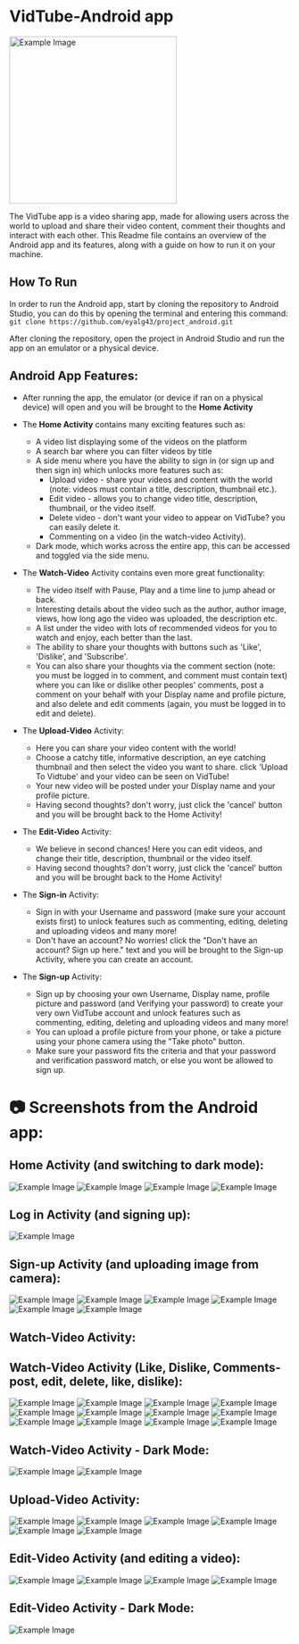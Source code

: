 # VidTube-Android app
<img src="/Android-app-screenshots/logo_vidtube.png" alt="Example Image" width="300">

The VidTube app is a video sharing app, made for allowing users across the world to upload and share their video content, comment their thoughts and interact with each other.
This Readme file contains an overview of the Android app and its features, along with a guide on how to run it on your machine.

## How To Run
In order to run the Android app, start by cloning the repository to Android Studio, you can do this by opening the terminal and entering this command:
`git clone https://github.com/eyalg43/project_android.git`

After cloning the repository, open the project in Android Studio and run the app on an emulator or a physical device.

## Android App Features:
* After running the app, the emulator (or device if ran on a physical device) will open and you will be brought to the **Home Activity**

* The **Home Activity** contains many exciting features such as:
    * A video list displaying some of the videos on the platform
    * A search bar where you can filter videos by title
    * A side menu where you have the ability to sign in (or sign up and then sign in) which unlocks more features such as:
        * Upload video - share your videos and content with the world (note: videos must contain a title, description, thumbnail etc.).
        * Edit video - allows you to change video title, description, thumbnail, or the video itself.
        * Delete video - don't want your video to appear on VidTube? you can easily delete it.
        * Commenting on a video (in the watch-video Activity).
    * Dark mode, which works across the entire app, this can be accessed and toggled via the side menu.

* The **Watch-Video** Activity contains even more great functionality:
    * The video itself with Pause, Play and a time line to jump ahead or back.
    * Interesting details about the video such as the author, author image, views, how long ago the video was uploaded, the description etc.
    * A list under the video with lots of recommended videos for you to watch and enjoy, each better than the last.
    * The ability to share your thoughts with buttons such as 'Like', 'Dislike', and 'Subscribe'.
    * You can also share your thoughts via the comment section (note: you must be logged in to comment, and comment must contain text)
      where you can like or dislike other peoples' comments, post a comment on your behalf with your Display name and profile picture,
      and also delete and edit comments (again, you must be logged in to edit and delete).

* The **Upload-Video** Activity:
    * Here you can share your video content with the world!
    * Choose a catchy title, informative description, an eye catching thumbnail and then select the video you want to share.
      click 'Upload To Vidtube' and your video can be seen on VidTube!
    * Your new video will be posted under your Display name and your profile picture.
    * Having second thoughts? don't worry, just click the 'cancel' button and you will be brought back to the Home Activity!

* The **Edit-Video** Activity:
    * We believe in second chances! Here you can edit videos, and change their title, description, thumbnail or the video itself.
    * Having second thoughts? don't worry, just click the 'cancel' button and you will be brought back to the Home Activity!

* The **Sign-in** Activity:
    * Sign in with your Username and password (make sure your account exists first) to unlock features such as commenting, editing, deleting and uploading videos and many more!
    * Don't have an account? No worries! click the "Don't have an account? Sign up here." text and you will be brought to the Sign-up Activity, where you can create an account.

* The **Sign-up** Activity:
    * Sign up by choosing your own Username, Display name, profile picture and password (and Verifying your password) to create your very own VidTube account and unlock features such as commenting, editing, deleting and uploading videos and many more!
    * You can upload a profile picture from your phone, or take a picture using your phone camera using the "Take photo" button.
    * Make sure your password fits the criteria and that your password and verification password match, or else you wont be allowed to sign up.


# 📷 Screenshots from the Android app:
## Home Activity (and switching to dark mode):
<img src="/Android-app-screenshots/Screenshot_1.png" alt="Example Image">
<img src="/Android-app-screenshots/Screenshot_2.png" alt="Example Image">
<img src="/Android-app-screenshots/Screenshot_3.png" alt="Example Image">
<img src="/Android-app-screenshots/Screenshot_4.png" alt="Example Image">

## Log in Activity (and signing up):
<img src="/Android-app-screenshots/Screenshot_5.png" alt="Example Image">

## Sign-up Activity (and uploading image from camera):
<img src="/Android-app-screenshots/Screenshot_6.png" alt="Example Image">
<img src="/Android-app-screenshots/Screenshot_7.png" alt="Example Image">
<img src="/Android-app-screenshots/Screenshot_8.png" alt="Example Image">
<img src="/Android-app-screenshots/Screenshot_9.png" alt="Example Image">
<img src="/Android-app-screenshots/Screenshot_10.png" alt="Example Image">
<img src="/Android-app-screenshots/Screenshot_11.png" alt="Example Image">

## Watch-Video Activity:

## Watch-Video Activity (Like, Dislike, Comments-post, edit, delete, like, dislike):
<img src="/Android-app-screenshots/Screenshot_19.png" alt="Example Image">
<img src="/Android-app-screenshots/Screenshot_20.png" alt="Example Image">
<img src="/Android-app-screenshots/Screenshot_21.png" alt="Example Image">
<img src="/Android-app-screenshots/Screenshot_22.png" alt="Example Image">
<img src="/Android-app-screenshots/Screenshot_23.png" alt="Example Image">
<img src="/Android-app-screenshots/Screenshot_24.png" alt="Example Image">
<img src="/Android-app-screenshots/Screenshot_25.png" alt="Example Image">
<img src="/Android-app-screenshots/Screenshot_26.png" alt="Example Image">
<img src="/Android-app-screenshots/Screenshot_27.png" alt="Example Image">
<img src="/Android-app-screenshots/Screenshot_28.png" alt="Example Image">
<img src="/Android-app-screenshots/Screenshot_30.png" alt="Example Image">
<img src="/Android-app-screenshots/Screenshot_29.png" alt="Example Image">

## Watch-Video Activity - Dark Mode:
<img src="/Android-app-screenshots/Screenshot_18.png" alt="Example Image">
<img src="/Android-app-screenshots/Screenshot_36.png" alt="Example Image">

## Upload-Video Activity:
<img src="/Android-app-screenshots/Screenshot_12.png" alt="Example Image">
<img src="/Android-app-screenshots/Screenshot_13.png" alt="Example Image">
<img src="/Android-app-screenshots/Screenshot_14.png" alt="Example Image">
<img src="/Android-app-screenshots/Screenshot_15.png" alt="Example Image">
<img src="/Android-app-screenshots/Screenshot_16.png" alt="Example Image">
<img src="/Android-app-screenshots/Screenshot_17.png" alt="Example Image">

## Edit-Video Activity (and editing a video):
<img src="/Android-app-screenshots/Screenshot_31.png" alt="Example Image">
<img src="/Android-app-screenshots/Screenshot_32.png" alt="Example Image">
<img src="/Android-app-screenshots/Screenshot_33.png" alt="Example Image">
<img src="/Android-app-screenshots/Screenshot_34.png" alt="Example Image">

## Edit-Video Activity - Dark Mode:
<img src="/Android-app-screenshots/Screenshot_35.png" alt="Example Image">